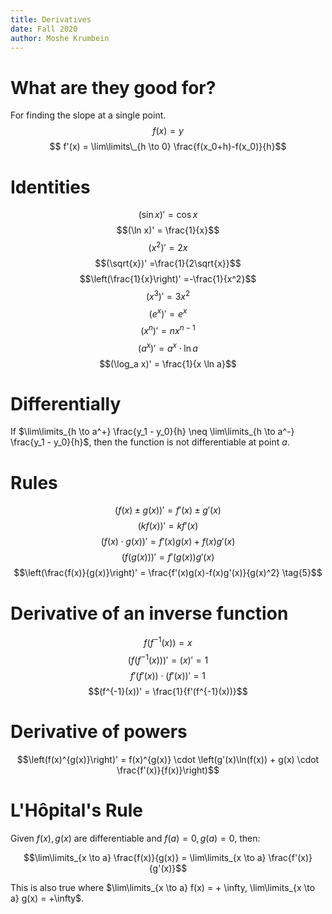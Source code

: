 ```yaml
---
title: Derivatives
date: Fall 2020
author: Moshe Krumbein
---
```


# What are they good for?

For finding the slope at a single point.
$$f(x)=y$$
$$ f'(x) = \lim\limits\_{h \to 0} \frac{f(x_0+h)-f(x_0)}{h}$$

# Identities

$$(\sin x)' = \cos x$$
$$(\ln x)' = \frac{1}{x}$$
$$(x^2)'= 2x$$
$$(\sqrt{x})' =\frac{1}{2\sqrt{x}}$$
$$\left(\frac{1}{x}\right)' =-\frac{1}{x^2}$$
$$(x^3)' = 3x^2$$
$$(e^x)' = e^x$$
$$(x^n)'=nx^{n-1}$$
$$(a^x)' = a^x \cdot \ln a$$
$$(\log_a x)' = \frac{1}{x \ln a}$$

# Differentially

If $\lim\limits_{h \to a^+} \frac{y_1 - y_0}{h} \neq \lim\limits_{h \to a^-}
\frac{y_1 - y_0}{h}$, then the function is not differentiable at point $a$.

# Rules

$$(f(x) \pm g(x))' = f'(x) \pm g'(x) \tag{1}$$
$$(kf(x))' = kf'(x) \tag{2}$$
$$(f(x) \cdot g(x))' = f'(x)g(x) + f(x)g'(x) \tag{3}$$
$$(f(g(x)))' = f'(g(x))g'(x) \tag{4}$$
$$\left(\frac{f(x)}{g(x)}\right)' = \frac{f'(x)g(x)-f(x)g'(x)}{g(x)^2} \tag{5}$$

# Derivative of an inverse function

$$f(f^{-1}(x)) = x$$
$$(f(f^{-1}(x)))' = (x)' = 1$$
$$f'(f'(x)) \cdot (f'(x))' = 1$$
$$(f^{-1}(x))' = \frac{1}{f'(f^{-1}(x))}$$

# Derivative of powers

$$\left(f(x)^{g(x)}\right)' = f(x)^{g(x)} \cdot \left(g'(x)\ln(f(x)) + g(x) \cdot \frac{f'(x)}{f(x)}\right)$$

# L'H$\text{\^{o}}$pital's Rule

Given $f(x), g(x)$ are differentiable and $f(a) = 0, g(a) = 0$, then:

$$\lim\limits_{x \to a} \frac{f(x)}{g(x)} = \lim\limits_{x \to a} \frac{f'(x)}{g'(x)}$$

This is also true where $\lim\limits_{x \to a} f(x) = + \infty, \lim\limits_{x \to a} g(x) = +\infty$.
